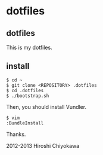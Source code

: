 dotfiles
========

## dotfiles
This is my dotfiles.

## install
```
$ cd ~
$ git clone <REPOSITORY> .dotfiles
$ cd .dotfiles
$ ./bootstrap.sh
```

Then, you should install Vundler.
```
$ vim
:BundleInstall
```

Thanks.

2012-2013 Hiroshi Chiyokawa
